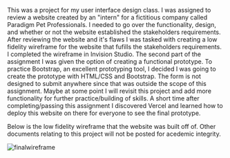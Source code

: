 This was a project for my user interface design class. I was assigned to review a website created by an "intern" for a fictitious company called Paradigm Pet Professionals. I needed to go over the functionality, design, and whether or not the website established the stakeholders requirements. After reviewing the website and it's flaws I was tasked with creating a low fidelity wireframe for the website that fufills the stakeholders requirements.  I completed the wireframe in Invision Studio. The second part of the assignment I was given the option of creating a functional prototype.  To practice Bootstrap, an excellent prototyping tool, I decided I was going to create the prototype with HTML/CSS and Bootstrap. The form is not designed to submit anywhere since that was outside the scope of this assignment.  Maybe at some point I will revisit this project and add more functionality for further practice/building of skills. A short time after completing/passing this assignment I discovered Vercel and learned how to deploy this website on there for everyone to see the final prototype.

Below is the low fidelity wireframe that the website was built off of. Other documents relating to this project will not be posted for acedemic integrity.

![finalwireframe](https://user-images.githubusercontent.com/50165092/148122187-177c3cbf-e1fd-43ab-b1f3-7bb266229d19.png)
